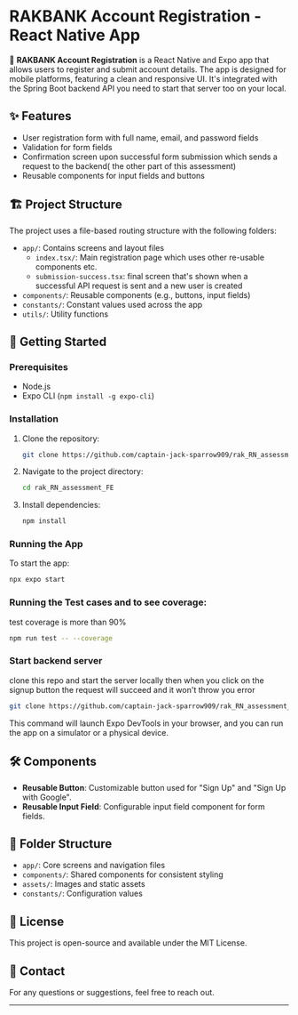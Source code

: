 
# RAKBANK Account Registration - React Native App

🚀 **RAKBANK Account Registration** is a React Native and Expo app that allows users to register and submit account details. The app is designed for mobile platforms, featuring a clean and responsive UI. It's integrated with the Spring Boot backend API you need to start that server too on your local.

## ✨ Features
- User registration form with full name, email, and password fields
- Validation for form fields
- Confirmation screen upon successful form submission which sends a request to the backend( the other part of this assessment)
- Reusable components for input fields and buttons

## 🏗️ Project Structure
The project uses a file-based routing structure with the following folders:
- `app/`: Contains screens and layout files
    - `index.tsx/`: Main registration page which uses other re-usable components etc.
    - `submission-success.tsx`: final screen that's shown when a successful API request is sent and a new user is created
- `components/`: Reusable components (e.g., buttons, input fields)
- `constants/`: Constant values used across the app
- `utils/`: Utility functions

## 🚀 Getting Started

### Prerequisites
- Node.js
- Expo CLI (`npm install -g expo-cli`)

### Installation
1. Clone the repository:
    ```bash
    git clone https://github.com/captain-jack-sparrow909/rak_RN_assessment_FE.git
    ```
2. Navigate to the project directory:
    ```bash
    cd rak_RN_assessment_FE
    ```
3. Install dependencies:
    ```bash
    npm install
    ```

### Running the App
To start the app:
```bash
npx expo start
```

### Running the Test cases and to see coverage:
test coverage is more than 90%
```bash
npm run test -- --coverage
```

### Start backend server
clone this repo and start the server locally then when you click on the signup button the request will succeed and it won't throw you error
```bash
git clone https://github.com/captain-jack-sparrow909/rak_RN_assessment_backend
```
This command will launch Expo DevTools in your browser, and you can run the app on a simulator or a physical device.

## 🛠️ Components
- **Reusable Button**: Customizable button used for "Sign Up" and "Sign Up with Google".
- **Reusable Input Field**: Configurable input field component for form fields.

## 📁 Folder Structure
- `app/`: Core screens and navigation files
- `components/`: Shared components for consistent styling
- `assets/`: Images and static assets
- `constants/`: Configuration values

## 📜 License
This project is open-source and available under the MIT License.

## 📧 Contact
For any questions or suggestions, feel free to reach out.

---
